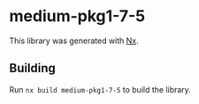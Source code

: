 # medium-pkg1-7-5

This library was generated with [Nx](https://nx.dev).

## Building

Run `nx build medium-pkg1-7-5` to build the library.
